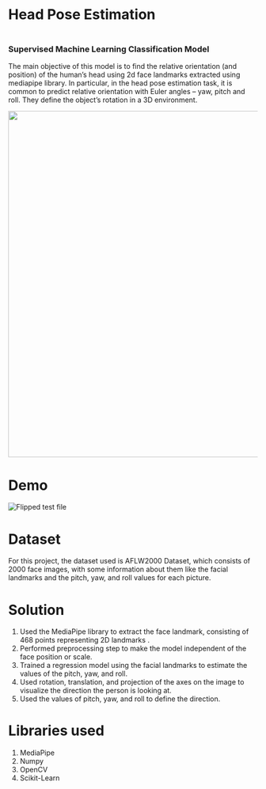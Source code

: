 # Head Pose Estimation
### <br>Supervised Machine Learning Classification Model</br>
The main objective of this model is to find the relative orientation (and position) of the human’s head using 2d face landmarks extracted using mediapipe library. In particular, in the head pose estimation task, it is common to predict relative orientation with Euler angles – yaw, pitch and roll. They define the object’s rotation in a 3D environment.
<p align="center">
    <img width="700" src="https://user-images.githubusercontent.com/97121850/221661146-b65ead74-749b-4ac0-8262-e3b55b0dc400.jpg">
</p>

# Demo
![Flipped test file](https://user-images.githubusercontent.com/97121850/221673111-125f1b7c-71d6-43c7-a04e-bed0efa783ef.gif)

# Dataset
For this project, the dataset used is AFLW2000 Dataset, which consists of 2000 face images, with some information about them like the facial landmarks and the pitch, yaw, and roll values for each picture.

# Solution
1. Used the MediaPipe library to extract the face landmark, consisting of 468 points representing 2D landmarks .
2. Performed preprocessing step to make the model independent of the face position or scale.
3. Trained a regression model using the facial landmarks to estimate the values of the pitch, yaw, and roll.
4. Used rotation, translation, and projection of the axes on the image to visualize the direction the person is looking at.
5. Used the values of pitch, yaw, and roll to define the direction.

# Libraries used
1. MediaPipe
2. Numpy
3. OpenCV
4. Scikit-Learn
